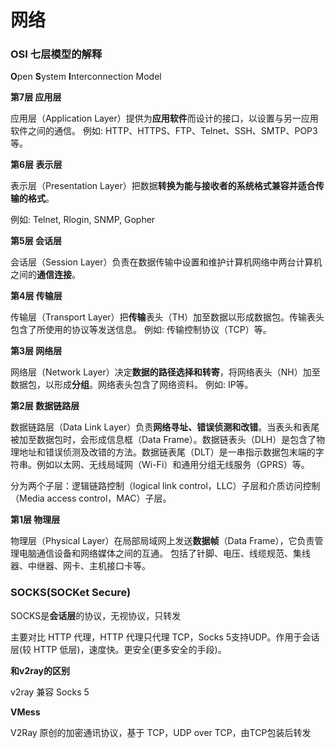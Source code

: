 网络
===

### OSI 七层模型的解释

**O**pen **S**ystem **I**nterconnection Model

**第7层 应用层**

应用层（Application Layer）提供为**应用软件**而设计的接口，以设置与另一应用软件之间的通信。
例如: HTTP、HTTPS、FTP、Telnet、SSH、SMTP、POP3等。

**第6层 表示层**

表示层（Presentation Layer）把数据**转换为能与接收者的系统格式兼容并适合传输的格式**。

例如: Telnet, Rlogin, SNMP, Gopher

**第5层 会话层**

会话层（Session Layer）负责在数据传输中设置和维护计算机网络中两台计算机之间的**通信连接**。

**第4层 传输层**

传输层（Transport Layer）把**传输**表头（TH）加至数据以形成数据包。传输表头包含了所使用的协议等发送信息。
例如: 传输控制协议（TCP）等。

**第3层 网络层**

网络层（Network Layer）决定**数据的路径选择和转寄**，将网络表头（NH）加至数据包，以形成**分组**。网络表头包含了网络资料。
例如: IP等。

**第2层 数据链路层**

数据链路层（Data Link Layer）负责**网络寻址、错误侦测和改错**。当表头和表尾被加至数据包时，会形成信息框（Data Frame）。数据链表头（DLH）是包含了物理地址和错误侦测及改错的方法。数据链表尾（DLT）是一串指示数据包末端的字符串。例如以太网、无线局域网（Wi-Fi）和通用分组无线服务（GPRS）等。

分为两个子层：逻辑链路控制（logical link control，LLC）子层和介质访问控制（Media access control，MAC）子层。

**第1层 物理层**

物理层（Physical Layer）在局部局域网上发送**数据帧**（Data Frame），它负责管理电脑通信设备和网络媒体之间的互通。
包括了针脚、电压、线缆规范、集线器、中继器、网卡、主机接口卡等。



### SOCKS(SOCKet Secure)

SOCKS是**会话层**的协议，无视协议，只转发

主要对比 HTTP 代理，HTTP 代理只代理 TCP，Socks 5支持UDP。作用于会话层(较 HTTP 低层)，速度快。更安全(更多安全的手段)。

**和v2ray的区别**

v2ray 兼容 Socks 5

**VMess**

V2Ray 原创的加密通讯协议，基于 TCP，UDP over TCP，由TCP包装后转发

